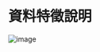 # 資料特徵說明
![image](https://github.com/Ricky7737/DataTrain/assets/58324475/39ba72ec-8797-43b4-871f-12d375dfa848)
